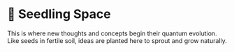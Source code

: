 # 🌱 Seedling Space

This is where new thoughts and concepts begin their quantum evolution. Like seeds in fertile soil, ideas are planted here to sprout and grow naturally.